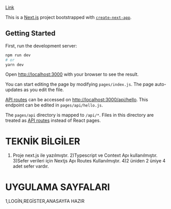 [Link](https://64be3c03b6caba36dc983046--dainty-semifreddo-7f9fba.netlify.app/)


This is a [Next.js](https://nextjs.org/) project bootstrapped with [`create-next-app`](https://github.com/vercel/next.js/tree/canary/packages/create-next-app).


## Getting Started

First, run the development server:

```bash
npm run dev
# or
yarn dev
```

Open [http://localhost:3000](http://localhost:3000) with your browser to see the result.

You can start editing the page by modifying `pages/index.js`. The page auto-updates as you edit the file.

[API routes](https://nextjs.org/docs/api-routes/introduction) can be accessed on [http://localhost:3000/api/hello](http://localhost:3000/api/hello). This endpoint can be edited in `pages/api/hello.js`.

The `pages/api` directory is mapped to `/api/*`. Files in this directory are treated as [API routes](https://nextjs.org/docs/api-routes/introduction) instead of React pages.

# TEKNİK BİLGİLER
1) Proje next.js ile yazılmıştır.
2)Typescript ve Context Apı kullanılmıştır.
3)Sefer verileri için  Nextjs Apı Routes Kullanılmıştır.
4)2 üniden 2 üniye 4 adet sefer vardır.
# UYGULAMA SAYFALARI
1,LOGİN,REGİSTER,ANASAYFA HAZIR










